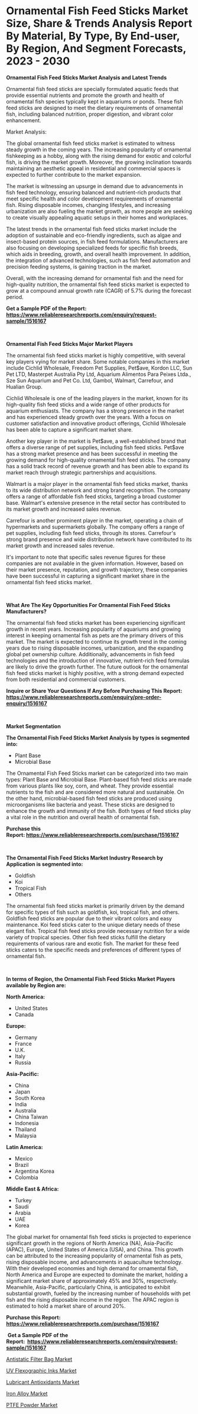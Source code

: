 <p><h1>Ornamental Fish Feed Sticks Market Size, Share & Trends Analysis Report By Material, By Type, By End-user, By Region, And Segment Forecasts, 2023 - 2030</h1></p><p><strong>Ornamental Fish Feed Sticks Market Analysis and Latest Trends</strong></p>
<p><p>Ornamental fish feed sticks are specially formulated aquatic feeds that provide essential nutrients and promote the growth and health of ornamental fish species typically kept in aquariums or ponds. These fish feed sticks are designed to meet the dietary requirements of ornamental fish, including balanced nutrition, proper digestion, and vibrant color enhancement.</p><p>Market Analysis:</p><p>The global ornamental fish feed sticks market is estimated to witness steady growth in the coming years. The increasing popularity of ornamental fishkeeping as a hobby, along with the rising demand for exotic and colorful fish, is driving the market growth. Moreover, the growing inclination towards maintaining an aesthetic appeal in residential and commercial spaces is expected to further contribute to the market expansion.</p><p>The market is witnessing an upsurge in demand due to advancements in fish feed technology, ensuring balanced and nutrient-rich products that meet specific health and color development requirements of ornamental fish. Rising disposable incomes, changing lifestyles, and increasing urbanization are also fueling the market growth, as more people are seeking to create visually appealing aquatic setups in their homes and workplaces.</p><p>The latest trends in the ornamental fish feed sticks market include the adoption of sustainable and eco-friendly ingredients, such as algae and insect-based protein sources, in fish feed formulations. Manufacturers are also focusing on developing specialized feeds for specific fish breeds, which aids in breeding, growth, and overall health improvement. In addition, the integration of advanced technologies, such as fish feed automation and precision feeding systems, is gaining traction in the market.</p><p>Overall, with the increasing demand for ornamental fish and the need for high-quality nutrition, the ornamental fish feed sticks market is expected to grow at a compound annual growth rate (CAGR) of 5.7% during the forecast period.</p></p>
<p><strong>Get a Sample PDF of the Report:&nbsp; <a href="https://www.reliableresearchreports.com/enquiry/request-sample/1516167">https://www.reliableresearchreports.com/enquiry/request-sample/1516167</a></strong></p>
<p>&nbsp;</p>
<p><strong>Ornamental Fish Feed Sticks Major Market Players</strong></p>
<p><p>The ornamental fish feed sticks market is highly competitive, with several key players vying for market share. Some notable companies in this market include Cichlid Wholesale, Freedom Pet Supplies, Pet$ave, Kordon LLC, Sun Pet LTD, Masterpet Australia Pty Ltd, Aquarium Alimentos Para Peixes Ltda., Sze Sun Aquarium and Pet Co. Ltd, Gambol, Walmart, Carrefour, and Hualian Group.</p><p>Cichlid Wholesale is one of the leading players in the market, known for its high-quality fish feed sticks and a wide range of other products for aquarium enthusiasts. The company has a strong presence in the market and has experienced steady growth over the years. With a focus on customer satisfaction and innovative product offerings, Cichlid Wholesale has been able to capture a significant market share.</p><p>Another key player in the market is Pet$ave, a well-established brand that offers a diverse range of pet supplies, including fish feed sticks. Pet$ave has a strong market presence and has been successful in meeting the growing demand for high-quality ornamental fish feed sticks. The company has a solid track record of revenue growth and has been able to expand its market reach through strategic partnerships and acquisitions.</p><p>Walmart is a major player in the ornamental fish feed sticks market, thanks to its wide distribution network and strong brand recognition. The company offers a range of affordable fish feed sticks, targeting a broad customer base. Walmart's extensive presence in the retail sector has contributed to its market growth and increased sales revenue.</p><p>Carrefour is another prominent player in the market, operating a chain of hypermarkets and supermarkets globally. The company offers a range of pet supplies, including fish feed sticks, through its stores. Carrefour's strong brand presence and wide distribution network have contributed to its market growth and increased sales revenue.</p><p>It's important to note that specific sales revenue figures for these companies are not available in the given information. However, based on their market presence, reputation, and growth trajectory, these companies have been successful in capturing a significant market share in the ornamental fish feed sticks market.</p></p>
<p>&nbsp;</p>
<p><strong>What Are The Key Opportunities For Ornamental Fish Feed Sticks Manufacturers?</strong></p>
<p><p>The ornamental fish feed sticks market has been experiencing significant growth in recent years. Increasing popularity of aquariums and growing interest in keeping ornamental fish as pets are the primary drivers of this market. The market is expected to continue its growth trend in the coming years due to rising disposable incomes, urbanization, and the expanding global pet ownership culture. Additionally, advancements in fish feed technologies and the introduction of innovative, nutrient-rich feed formulas are likely to drive the growth further. The future outlook for the ornamental fish feed sticks market is highly positive, with a strong demand expected from both residential and commercial customers.</p></p>
<p><strong>Inquire or Share Your Questions If Any Before Purchasing This Report: <a href="https://www.reliableresearchreports.com/enquiry/pre-order-enquiry/1516167">https://www.reliableresearchreports.com/enquiry/pre-order-enquiry/1516167</a></strong></p>
<p>&nbsp;</p>
<p><strong>Market Segmentation</strong></p>
<p><strong>The Ornamental Fish Feed Sticks Market Analysis by types is segmented into:</strong></p>
<p><ul><li>Plant Base</li><li>Microbial Base</li></ul></p>
<p><p>The Ornamental Fish Feed Sticks market can be categorized into two main types: Plant Base and Microbial Base. Plant-based fish feed sticks are made from various plants like soy, corn, and wheat. They provide essential nutrients to the fish and are considered more natural and sustainable. On the other hand, microbial-based fish feed sticks are produced using microorganisms like bacteria and yeast. These sticks are designed to enhance the growth and immunity of the fish. Both types of feed sticks play a vital role in the nutrition and overall health of ornamental fish.</p></p>
<p><strong>Purchase this Report:&nbsp;<a href="https://www.reliableresearchreports.com/purchase/1516167">https://www.reliableresearchreports.com/purchase/1516167</a></strong></p>
<p>&nbsp;</p>
<p><strong>The Ornamental Fish Feed Sticks Market Industry Research by Application is segmented into:</strong></p>
<p><ul><li>Goldfish</li><li>Koi</li><li>Tropical Fish</li><li>Others</li></ul></p>
<p><p>The ornamental fish feed sticks market is primarily driven by the demand for specific types of fish such as goldfish, koi, tropical fish, and others. Goldfish feed sticks are popular due to their vibrant colors and easy maintenance. Koi feed sticks cater to the unique dietary needs of these elegant fish. Tropical fish feed sticks provide necessary nutrition for a wide variety of tropical species. Other fish feed sticks fulfill the dietary requirements of various rare and exotic fish. The market for these feed sticks caters to the specific needs and preferences of different types of ornamental fish.</p></p>
<p>&nbsp;</p>
<p><strong>In terms of Region, the Ornamental Fish Feed Sticks Market Players available by Region are:</strong></p>
<p>
    <p> <strong> North America: </strong>
        <ul>
            <li>United States</li>
            <li>Canada</li>
        </ul>
        </p> 
    <p> <strong> Europe: </strong>
        <ul>
            <li>Germany</li>
            <li>France</li>
            <li>U.K.</li>
            <li>Italy</li>
            <li>Russia</li>
        </ul>
        </p> 
    <p> <strong> Asia-Pacific: </strong>
        <ul>
            <li>China</li>
            <li>Japan</li>
            <li>South Korea</li>
            <li>India</li>
            <li>Australia</li>
            <li>China Taiwan</li>
            <li>Indonesia</li>
            <li>Thailand</li>
            <li>Malaysia</li>
        </ul>
        </p> 
    <p> <strong> Latin America: </strong>
        <ul>
            <li>Mexico</li>
            <li>Brazil</li>
            <li>Argentina Korea</li>
            <li>Colombia</li>
        </ul>
        </p> 
    <p> <strong> Middle East & Africa: </strong>
        <ul>
            <li>Turkey</li>
            <li>Saudi</li>
            <li>Arabia</li>
            <li>UAE</li>
            <li>Korea</li>
        </ul>
    </p>
    </p>
<p><p>The global market for ornamental fish feed sticks is projected to experience significant growth in the regions of North America (NA), Asia-Pacific (APAC), Europe, United States of America (USA), and China. This growth can be attributed to the increasing popularity of ornamental fish as pets, rising disposable income, and advancements in aquaculture technology. With their developed economies and high demand for ornamental fish, North America and Europe are expected to dominate the market, holding a significant market share of approximately 45% and 30%, respectively. Meanwhile, Asia-Pacific, particularly China, is anticipated to exhibit substantial growth, fueled by the increasing number of households with pet fish and the rising disposable income in the region. The APAC region is estimated to hold a market share of around 20%.</p></p>
<p><strong>Purchase this Report: <a href="https://www.reliableresearchreports.com/purchase/1516167">https://www.reliableresearchreports.com/purchase/1516167</a></strong></p>
<p>&nbsp;<strong>Get a Sample PDF of the Report:&nbsp;&nbsp;<a href="https://www.reliableresearchreports.com/enquiry/request-sample/1516167">https://www.reliableresearchreports.com/enquiry/request-sample/1516167</a></strong></p>
<p><strong></strong></p>
<p><p><a href="https://medium.com/@dariodooley/antistatic-filter-bag-market-comprehensive-assessment-by-type-application-and-geography-edf65ee92aaf">Antistatic Filter Bag Market</a></p><p><a href="https://medium.com/@kellielakin_97357/uv-flexographic-inks-market-share-evolution-and-market-growth-trends-2023-2030-77940a97e1bf">UV Flexographic Inks Market</a></p><p><a href="https://medium.com/@ivaschinner/lubricant-antioxidants-market-research-report-its-history-and-forecast-2023-to-2030-0d8616950966">Lubricant Antioxidants Market</a></p><p><a href="https://medium.com/@drakecorwin2023/iron-alloy-market-exploring-market-share-market-trends-and-future-growth-60a8b49a98b1">Iron Alloy Market</a></p><p><a href="https://medium.com/@irmaabshire/ptfe-powder-market-comprehensive-assessment-by-type-application-and-geography-a4f036c7fd2a">PTFE Powder Market</a></p></p>